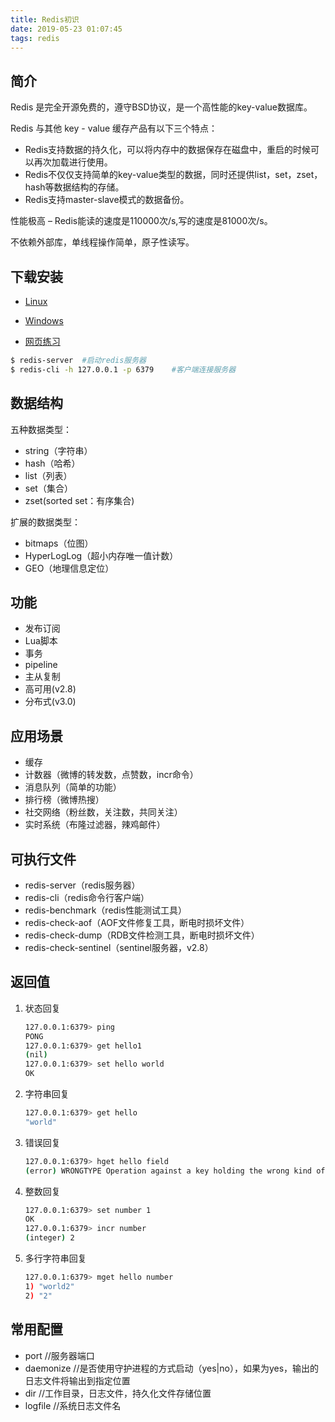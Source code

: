 ```yaml
---
title: Redis初识
date: 2019-05-23 01:07:45
tags: redis
---
```


## 简介

Redis 是完全开源免费的，遵守BSD协议，是一个高性能的key-value数据库。

Redis 与其他 key - value 缓存产品有以下三个特点：

- Redis支持数据的持久化，可以将内存中的数据保存在磁盘中，重启的时候可以再次加载进行使用。
- Redis不仅仅支持简单的key-value类型的数据，同时还提供list，set，zset，hash等数据结构的存储。
- Redis支持master-slave模式的数据备份。

性能极高 – Redis能读的速度是110000次/s,写的速度是81000次/s。

不依赖外部库，单线程操作简单，原子性读写。

## 下载安装

- [Linux](https://redis.io/)
- [Windows](https://github.com/MSOpenTech/redis/releases)

- [网页练习](http://try.redis.io/)

```bash
$ redis-server  #启动redis服务器
$ redis-cli -h 127.0.0.1 -p 6379    #客户端连接服务器
```

## 数据结构

五种数据类型：

- string（字符串）
- hash（哈希）
- list（列表）
- set（集合）
- zset(sorted set：有序集合)

扩展的数据类型：

- bitmaps（位图）
- HyperLogLog（超小内存唯一值计数）
- GEO（地理信息定位）

## 功能

- 发布订阅
- Lua脚本
- 事务
- pipeline
- 主从复制
- 高可用(v2.8)
- 分布式(v3.0)

## 应用场景

- 缓存
- 计数器（微博的转发数，点赞数，incr命令）
- 消息队列（简单的功能）
- 排行榜（微博热搜）
- 社交网络（粉丝数，关注数，共同关注）
- 实时系统（布隆过滤器，辣鸡邮件）

## 可执行文件

- redis-server（redis服务器）
- redis-cli（redis命令行客户端）
- redis-benchmark（redis性能测试工具）
- redis-check-aof（AOF文件修复工具，断电时损坏文件）
- redis-check-dump（RDB文件检测工具，断电时损坏文件）
- redis-check-sentinel（sentinel服务器，v2.8）

## 返回值

1. 状态回复

    ```bash
    127.0.0.1:6379> ping
    PONG
    127.0.0.1:6379> get hello1
    (nil)
    127.0.0.1:6379> set hello world
    OK
    ```

2. 字符串回复

    ```bash
    127.0.0.1:6379> get hello
    "world"
    ```

3. 错误回复

    ```bash
    127.0.0.1:6379> hget hello field
    (error) WRONGTYPE Operation against a key holding the wrong kind of value
    ```

4. 整数回复

    ```bash
    127.0.0.1:6379> set number 1
    OK
    127.0.0.1:6379> incr number
    (integer) 2
    ```

5. 多行字符串回复

    ```bash
    127.0.0.1:6379> mget hello number
    1) "world2"
    2) "2"
    ```

## 常用配置

- port      //服务器端口
- daemonize     //是否使用守护进程的方式启动（yes|no），如果为yes，输出的日志文件将输出到指定位置
- dir   //工作目录，日志文件，持久化文件存储位置
- logfile   //系统日志文件名